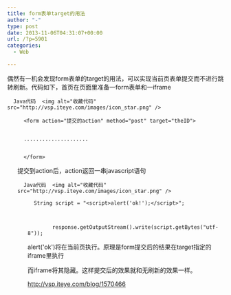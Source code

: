 ```yaml
---
title: form表单target的用法
author: "-"
type: post
date: 2013-11-06T04:31:07+00:00
url: /?p=5901
categories:
  - Web

---
```

偶然有一机会发现form表单的target的用法，可以实现当前页表单提交而不进行跳转刷新。代码如下，首页在页面里准备一form表单和一iframe


  
    
      Java代码  <img alt="收藏代码" src="http://vsp.iteye.com/images/icon_star.png" />
  
  
  <ol start="1">
    
      <form action="提交的action" method="post" target="theID">
    
    
      .....................
    
    
      </form>
    
    
      
    
  

提交到action后，action返回一串javascript语句


  
    
      Java代码  <img alt="收藏代码" src="http://vsp.iteye.com/images/icon_star.png" />
  
  
  <ol start="1">
    
      String script = "<script>alert('ok!');</script>";
    
    
              response.getOutputStream().write(script.getBytes("utf-8"));
    
  

alert('ok')将在当前页执行。原理是form提交后的结果在target指定的iframe里执行
  
而iframe将其隐藏。这样提交后的效果就和无刷新的效果一样。

<http://vsp.iteye.com/blog/1570466>